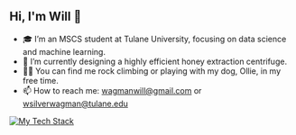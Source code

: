## Hi, I'm Will 👋

- 🎓 I’m an MSCS student at Tulane University, focusing on data science and machine learning.
- 🐝 I’m currently designing a highly efficient honey extraction centrifuge.
- 🧗‍♂️ You can find me rock climbing or playing with my dog, Ollie, in my free time.
- 📫 How to reach me: wagmanwill@gmail.com or wsilverwagman@tulane.edu

[![My Tech Stack](https://skillicons.dev/icons?i=python,aws,react,vue,git,js,html,css,vscode)](https://skillicons.dev)
